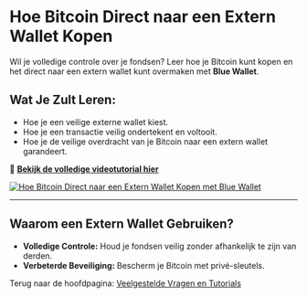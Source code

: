 # Hoe Bitcoin Direct naar een Extern Wallet Kopen

Wil je volledige controle over je fondsen? Leer hoe je Bitcoin kunt kopen en het direct naar een extern wallet kunt overmaken met **Blue Wallet**.  

## **Wat Je Zult Leren:**
- Hoe je een veilige externe wallet kiest.  
- Hoe je een transactie veilig ondertekent en voltooit.  
- Hoe je de veilige overdracht van je Bitcoin naar een extern wallet garandeert.  

🔗 **[Bekijk de volledige videotutorial hier](https://www.youtube.com/watch?v=d3STuVfFWfQ)**  

[![Hoe Bitcoin Direct naar een Extern Wallet Kopen met Blue Wallet](https://img.youtube.com/vi/d3STuVfFWfQ/0.jpg)](https://www.youtube.com/watch?v=d3STuVfFWfQ)  

---

## **Waarom een Extern Wallet Gebruiken?**
- **Volledige Controle:** Houd je fondsen veilig zonder afhankelijk te zijn van derden.  
- **Verbeterde Beveiliging:** Bescherm je Bitcoin met privé-sleutels.  

Terug naar de hoofdpagina: [Veelgestelde Vragen en Tutorials](/faq/tutorials)
